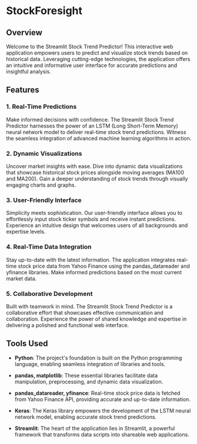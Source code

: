 # StockForesight

## Overview

Welcome to the Streamlit Stock Trend Predictor! This interactive web application empowers users to predict and visualize stock trends based on historical data. Leveraging cutting-edge technologies, the application offers an intuitive and informative user interface for accurate predictions and insightful analysis.

## Features

### 1. Real-Time Predictions

Make informed decisions with confidence. The Streamlit Stock Trend Predictor harnesses the power of an LSTM (Long Short-Term Memory) neural network model to deliver real-time stock trend predictions. Witness the seamless integration of advanced machine learning algorithms in action.

### 2. Dynamic Visualizations

Uncover market insights with ease. Dive into dynamic data visualizations that showcase historical stock prices alongside moving averages (MA100 and MA200). Gain a deeper understanding of stock trends through visually engaging charts and graphs.

### 3. User-Friendly Interface

Simplicity meets sophistication. Our user-friendly interface allows you to effortlessly input stock ticker symbols and receive instant predictions. Experience an intuitive design that welcomes users of all backgrounds and expertise levels.

### 4. Real-Time Data Integration

Stay up-to-date with the latest information. The application integrates real-time stock price data from Yahoo Finance using the pandas_datareader and yfinance libraries. Make informed predictions based on the most current market data.

### 5. Collaborative Development

Built with teamwork in mind. The Streamlit Stock Trend Predictor is a collaborative effort that showcases effective communication and collaboration. Experience the power of shared knowledge and expertise in delivering a polished and functional web interface.

## Tools Used

- **Python**: The project's foundation is built on the Python programming language, enabling seamless integration of libraries and tools.

- **pandas, matplotlib**: These essential libraries facilitate data manipulation, preprocessing, and dynamic data visualization.

- **pandas_datareader, yfinance**: Real-time stock price data is fetched from Yahoo Finance API, providing accurate and up-to-date information.

- **Keras**: The Keras library empowers the development of the LSTM neural network model, enabling accurate stock trend predictions.

- **Streamlit**: The heart of the application lies in Streamlit, a powerful framework that transforms data scripts into shareable web applications.
